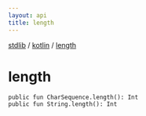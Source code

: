 ```yaml
---
layout: api
title: length
---
```

[stdlib](../index.html) / [kotlin](index.html) / [length](length.html)

# length

```
public fun CharSequence.length(): Int
public fun String.length(): Int
```
